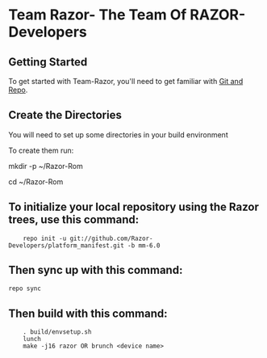 Team Razor- The Team Of RAZOR-Developers
==========================================


Getting Started
---------------

To get started with Team-Razor, you'll need to get familiar with
[Git and Repo](http://source.android.com/download/using-repo).


Create the Directories
-----------------------

You will need to set up some directories in your build environment

To create them run:

mkdir -p ~/Razor-Rom

cd ~/Razor-Rom

To initialize your local repository using the Razor trees, use this command:
----------------------------------------------------------------------------

        
        repo init -u git://github.com/Razor-Developers/platform_manifest.git -b mm-6.0
        

Then sync up with this command:
-------------------------------
	repo sync


Then build with this command:
-------------------------------

        . build/envsetup.sh
        lunch
        make -j16 razor OR brunch <device name>
